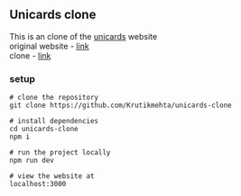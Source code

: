 ## Unicards clone
This is an clone of the [unicards]() website  
original website - [link](https://www.uni.cards/)  
clone - [link](https://unicards-clone.vercel.app/)


### setup 
```
# clone the repository
git clone https://github.com/Krutikmehta/unicards-clone

# install dependencies
cd unicards-clone
npm i

# run the project locally
npm run dev

# view the website at
localhost:3000
```

